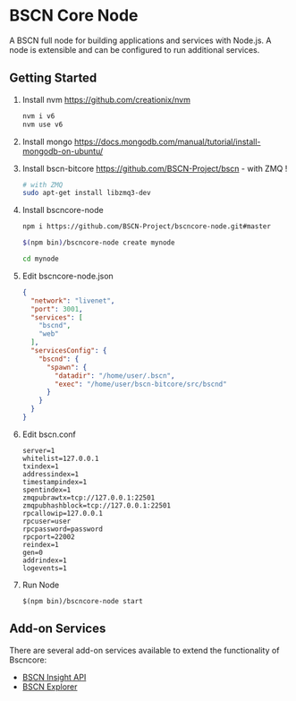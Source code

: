 BSCN Core Node
============

A BSCN full node for building applications and services with Node.js. A node is extensible and can be configured to run additional services.

## Getting Started

1. Install nvm https://github.com/creationix/nvm  

    ```bash
    nvm i v6
    nvm use v6
    ```  
2. Install mongo https://docs.mongodb.com/manual/tutorial/install-mongodb-on-ubuntu/  

3. Install bscn-bitcore https://github.com/BSCN-Project/bscn - with ZMQ ! 

    ```bash
    # with ZMQ
    sudo apt-get install libzmq3-dev 
    ```  
4. Install bscncore-node  

    ```bash
    npm i https://github.com/BSCN-Project/bscncore-node.git#master

    $(npm bin)/bscncore-node create mynode

    cd mynode

    ```  
5. Edit bscncore-node.json  

    ```json
    {
      "network": "livenet",
      "port": 3001,
      "services": [
	    "bscnd",
        "web"
      ],
      "servicesConfig": {
        "bscnd": {
          "spawn": {
            "datadir": "/home/user/.bscn",
            "exec": "/home/user/bscn-bitcore/src/bscnd"
          }
        }
      }
	}
    ```  
6. Edit bscn.conf  

    ```
    server=1
    whitelist=127.0.0.1
    txindex=1
    addressindex=1
    timestampindex=1
    spentindex=1
    zmqpubrawtx=tcp://127.0.0.1:22501
    zmqpubhashblock=tcp://127.0.0.1:22501
    rpcallowip=127.0.0.1
    rpcuser=user
    rpcpassword=password
    rpcport=22002
    reindex=1
    gen=0
    addrindex=1
    logevents=1
    ```  
7. Run Node  

    ```
    $(npm bin)/bscncore-node start
    ```  

## Add-on Services

There are several add-on services available to extend the functionality of Bscncore:

- [BSCN Insight API](https://github.com/BSCN-Project/insight-api)
- [BSCN Explorer](https://github.com/BSCN-Project/bscn-explorer)
